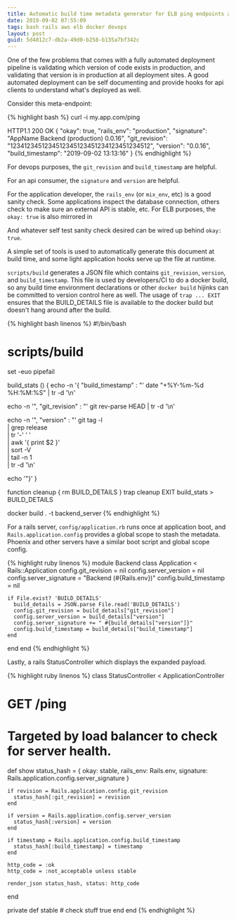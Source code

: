 ```yaml
---
title: Automatic build time metadata generator for ELB ping endpoints and other sanity.
date: 2019-09-02 07:55:09
tags: bash rails aws elb docker devops
layout: post
guid: 5d4812c7-db2a-49d0-b258-b135a7bf342c
---
```


One of the few problems that comes with a fully automated deployment pipeline
is validating which version of code exists in production, and validating that
version is in production at all deployment sites. A good automated deployment
can be self documenting and provide hooks for api clients to understand what's
deployed as well.

Consider this meta-endpoint:

{% highlight bash %}
curl -i my.app.com/ping

HTTP1.1 200 OK
{
  "okay": true,
  "rails_env": "production",
  "signature": "AppName Backend (production) 0.0.16",
  "git_revision": "1234123451234512345123451234123451234512",
  "version": "0.0.16",
  "build_timestamp": "2019-09-02 13:13:16"
}
{% endhighlight %}

For devops purposes, the `git_revision` and `build_timestamp` are helpful.

For an api consumer, the `signature` and `version` are helpful.

For the application developer, the `rails_env` (or `mix_env`, etc) is a good
sanity check. Some applications inspect the database connection, others check
to make sure an external API is stable, etc. For ELB purposes, the `okay: true`
is also mirrored in 

And whatever self test sanity check desired can be wired up behind `okay: true`.

A simple set of tools is used to automatically generate this document at build
time, and some light application hooks serve up the file at runtime.

`scripts/build` generates a JSON file which contains `git_revision`, `version`,
and `build_timestamp`. This file is used by developers/CI to do a docker build,
so any build time environment declarations or other `docker build` hijinks can
be committed to version control here as well. The usage of `trap ... EXIT`
ensures that the BUILD_DETAILS file is available to the docker build but
doesn't hang around after the build.

{% highlight bash linenos %}
#!/bin/bash

# scripts/build

set -euo pipefail

build_stats () {
  echo -n '{ "build_timestamp" : "'
  date "+%Y-%m-%d %H:%M:%S" | tr -d '\n'

  echo -n '", "git_revision" : "'
  git rev-parse HEAD | tr -d '\n'

  echo -n '", "version" : "'
  git tag -l \
    | grep release \
    | tr '-' ' ' \
    | awk '{ print $2 }' \
    | sort -V \
    | tail -n 1 \
    | tr -d '\n'

  echo '"}'
}

function cleanup {
  rm BUILD_DETAILS
}
trap cleanup EXIT
build_stats > BUILD_DETAILS

docker build . -t backend_server
{% endhighlight %}

For a rails server, `config/application.rb` runs once at application boot, and
`Rails.application.config` provides a global scope to stash the metadata.
Phoenix and other servers have a similar boot script and global scope config.

{% highlight ruby linenos %}
module Backend
  class Application < Rails::Application
    config.git_revision = nil
    config.server_version = nil
    config.server_signature = "Backend (#{Rails.env})"
    config.build_timestamp = nil

    if File.exist? 'BUILD_DETAILS'
      build_details = JSON.parse File.read('BUILD_DETAILS')
      config.git_revision = build_details["git_revision"]
      config.server_version = build_details["version"]
      config.server_signature += " #{build_details["version"]}"
      config.build_timestamp = build_details["build_timestamp"]
    end
  end
end
{% endhighlight %}

Lastly, a rails StatusController which displays the expanded payload.

{% highlight ruby linenos %}
class StatusController < ApplicationController
  # GET /ping
  # Targeted by load balancer to check for server health.
  def show
    status_hash = {
      okay: stable,
      rails_env: Rails.env,
      signature: Rails.application.config.server_signature
    }

    if revision = Rails.application.config.git_revision
      status_hash[:git_revision] = revision
    end

    if version = Rails.application.config.server_version
      status_hash[:version] = version
    end

    if timestamp = Rails.application.config.build_timestamp
      status_hash[:build_timestamp] = timestamp
    end

    http_code = :ok
    http_code = :not_acceptable unless stable

    render_json status_hash, status: http_code
  end

  private
  def stable
    # check stuff
    true
  end
end
{% endhighlight %}
